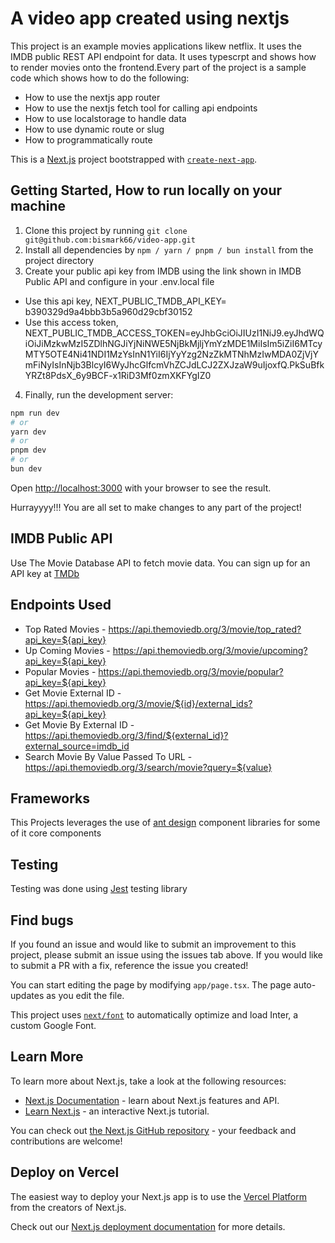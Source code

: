 <!-- @format -->

# A video app created using nextjs

This project is an example movies applications likew netflix. It uses the IMDB public REST API endpoint for data.
It uses typescrpt and shows how to render movies onto the frontend.Every part of the project is a sample code which shows how to do the following:

- How to use the nextjs app router
- How to use the nextjs fetch tool for calling api endpoints
- How to use localstorage to handle data
- How to use dynamic route or slug
- How to programmatically route

This is a [Next.js](https://nextjs.org/) project bootstrapped with [`create-next-app`](https://github.com/vercel/next.js/tree/canary/packages/create-next-app).

## Getting Started, How to run locally on your machine

1. Clone this project by running `git clone git@github.com:bismark66/video-app.git`
2. Install all dependencies by `npm / yarn / pnpm / bun install` from the project directory
3. Create your public api key from IMDB using the link shown in IMDB Public API and configure in your .env.local file

- Use this api key, NEXT_PUBLIC_TMDB_API_KEY= b390329d9a4bbb3b5a960d29cbf30152
- Use this access token, NEXT_PUBLIC_TMDB_ACCESS_TOKEN=eyJhbGciOiJIUzI1NiJ9.eyJhdWQiOiJiMzkwMzI5ZDlhNGJiYjNiNWE5NjBkMjljYmYzMDE1MiIsIm5iZiI6MTcyMTY5OTE4Ni41NDI1MzYsInN1YiI6IjYyYzg2NzZkMTNhMzIwMDA0ZjVjYmFiNyIsInNjb3BlcyI6WyJhcGlfcmVhZCJdLCJ2ZXJzaW9uIjoxfQ.PkSuBfkYRZt8PdsX_6y9BCF-x1RiD3Mf0zmXKFYgIZ0

4. Finally, run the development server:

```bash
npm run dev
# or
yarn dev
# or
pnpm dev
# or
bun dev
```

Open [http://localhost:3000](http://localhost:3000) with your browser to see the result.

Hurrayyyy!!! You are all set to make changes to any part of the project!

## IMDB Public API

Use The Movie Database API to fetch movie data. You can sign up for an API key at [TMDb](https://www.themoviedb.org/)

## Endpoints Used

- Top Rated Movies - https://api.themoviedb.org/3/movie/top_rated?api_key=${api_key}
- Up Coming Movies - https://api.themoviedb.org/3/movie/upcoming?api_key=${api_key}
- Popular Movies - https://api.themoviedb.org/3/movie/popular?api_key=${api_key}
- Get Movie External ID - https://api.themoviedb.org/3/movie/${id}/external_ids?api_key=${api_key}
- Get Movie By External ID - https://api.themoviedb.org/3/find/${external_id}?external_source=imdb_id
- Search Movie By Value Passed To URL - https://api.themoviedb.org/3/search/movie?query=${value}

## Frameworks

This Projects leverages the use of [ant design](https://ant.design/components/overview/) component libraries for some of it core components

## Testing

Testing was done using [Jest](https://jestjs.io/docs/tutorial-react) testing library

## Find bugs

If you found an issue and would like to submit an improvement to this project, please submit an issue using the issues tab above. If you would like to submit a PR with a fix, reference the issue you created!

You can start editing the page by modifying `app/page.tsx`. The page auto-updates as you edit the file.

This project uses [`next/font`](https://nextjs.org/docs/basic-features/font-optimization) to automatically optimize and load Inter, a custom Google Font.

## Learn More

To learn more about Next.js, take a look at the following resources:

- [Next.js Documentation](https://nextjs.org/docs) - learn about Next.js features and API.
- [Learn Next.js](https://nextjs.org/learn) - an interactive Next.js tutorial.

You can check out [the Next.js GitHub repository](https://github.com/vercel/next.js/) - your feedback and contributions are welcome!

## Deploy on Vercel

The easiest way to deploy your Next.js app is to use the [Vercel Platform](https://vercel.com/new?utm_medium=default-template&filter=next.js&utm_source=create-next-app&utm_campaign=create-next-app-readme) from the creators of Next.js.

Check out our [Next.js deployment documentation](https://nextjs.org/docs/deployment) for more details.
